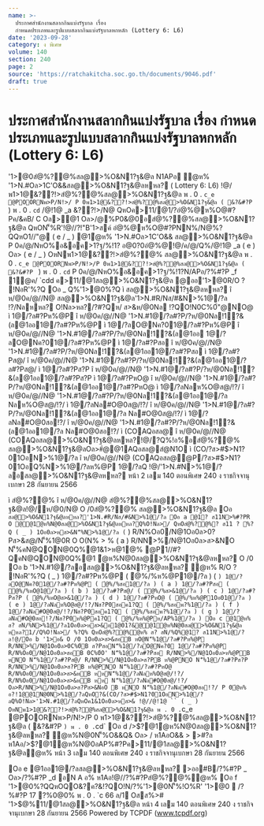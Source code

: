 ```yaml
---
name: >-
  ประกาศสำนักงานสลากกินแบ่งรัฐบาล เรื่อง
  กำหนดประเภทและรูปแบบสลากกินแบ่งรัฐบาลหกหลัก (Lottery 6: L6)
date: '2023-09-28'
category: ง พิเศษ
volume: 140
section: 240
page: 2
source: 'https://ratchakitcha.soc.go.th/documents/9046.pdf'
draft: true
---
```


# ประกาศสำนักงานสลากกินแบ่งรัฐบาล เรื่อง กำหนดประเภทและรูปแบบสลากกินแบ่งรัฐบาลหกหลัก (Lottery 6: L6)

'1>@0สํ@%?@%สล@>%O&N1?ฐ&@ล N1APอ ํ@ห% '1>N.#Oล>1C'O&&สล@>%O&N1?ฐ&@ลหหล? ( Lottery 6: L6) !@/พ1>1@&??!>สํ@%?@%สล@>%O&N1?ฐ&@ล พ . 0 . `c_e @POORNพ>P/N!>/ P 0พ1>1@&??!>สํ@%?@%สล@>%O&N1?ฐ&@ล ( &?&#?P ` ) พ . 0 . `cd` /@!1@ _a &??!>/N@ QหOค>11/@1/?อํ@%@ห%O@#?Pค/&คB/ C Oล>@1 Oล>/@%P0&@0อสํ@%?@%สล@>%O&N1?ฐ&@ล QหON'็%R'!@//?!"B'1>สค์ อํ@%@ห%O@#?PNN%/N@%?QQหO1//"@ ( e / _ ) @1ํ@ห% '1>N.#Oล>1C'O&& สล@>%O&N1?ฐ&@ล P 0ค/@/NหO%อ&อค>1?ฐ/%!1? อ@0?0อํ@%@!@/ค/@/Q%/@!1@ _a ( e ) Oล> ( e / _ ) OหNพ1>1@&??!>สํ@%?@% สล@>%O&N1?ฐ&@ล พ . 0 . `c_e @POORNพ>P/N!>/P 0พ1>1@&??!>สํ@%?@%สล@>%O&N1?ฐ&@ล ( &?&#?P ` ) พ . 0 . `cd` P 0ค/@/NหO%อ&อค>1?ฐ/%!1?N/APอ/?%#?P _f 1@ค/ `cdd ค>11/@1สล@>%O&N1?ฐ&@ล @ออ'1>@0R/O ? !NอR'%?Q Oอ _ Q%'1>@0%?Q ì สล@>%O&N1?ฐ&@ลหหล? î ห/@0ค/@//N@ สล@>%O&N1?ฐ&@ล'1>N.#R/Nส/#&N>%1@/?ล !?/Nลหหล? O!Nล>หล?/?#?Qห/ ส>&ห/@0Nล !?QO!N0C%0์"@NO@ ì 1@/?ล#?Pห%@P î ห/@0ค/@//N@ '1>N.#1@/?ล#?P/?ห/@0Nล!1?&(ล@1ออ1@/?ล#?Pห%@P ì 1@/?ลO@Nค?01@/?ล#?Pห%@P î ห/@0ค/@//N@ '1>N.#1@/?ล#?P/?ห/@0Nล!1?&(ล@1ออ 1@/?ลO@Nค?01@/?ล#?Pห%@P ì 1@/?ล#?Pสอ î ห/@0ค/@//N@ '1>N.#1@/?ล#?P/?ห/@0Nล!1?&(ล@1ออ1@/?ล#?Pสอ ì 1@/?ล#?Pส@/ î ห/@0ค/@//N@ '1>N.#1@/?ล#?P/?ห/@0Nล!1?&(ล@1ออ1@/?ล#?Pส@/ ì 1@/?ล#?Pส?P î ห/@0ค/@//N@ '1>N.#1@/?ล#?P/?ห/@0Nล!1?&(ล@1ออ1@/?ล#?Pส?P ì 1@/?ล#?PหO@ î ห/@0ค/@//N@ '1>N.#1@/?ล#?P/?ห/@0Nล!1?&(ล@1ออ1@/?ล#?PหO@ ì 1@/?ลNลห%O@ส@/!?/ î ห/@0ค/@//N@ '1>N.#1@/?ล#?P/?ห/@0Nล!1?&(ล@1ออ1@/?ล Nลห%O@ส@/!?/ ì 1@/?ลNล#O@0ส@/!?/ î ห/@0ค/@//N@ '1>N.#1@/?ล#?P/?ห/@0Nล!1?&(ล@1ออ1@/?ล Nล#O@0ส@/!?/ ì 1@/?ลNล#O@0สอ!?/ î ห/@0ค/@//N@ '1>N.#1@/?ล#?P/?ห/@0Nล!1?&(ล@1ออ1@/?ล Nล#O@0สอ!?/ ì (COAQอสล@ î ห/@0ค/@//N@ (COAQอสล@>%O&N1?ฐ&@ลหหล?!@/?Q%!อ%อสํ@%?@% สล@>%O&N1?ฐ&@ลOล>#ํ@@1AQอสล@สํ@N1O ì (CO/?ส>#$>N1?01OอN>%1@/?ล î ห/@0ค/@//N@ (COAQอสล@@P/?ส>#$>N1?01OอQ%N>%1@/?ลห%@P 1@/?ลQ !@/'1>N.#N>%1@/?ลอสล@>%O&N1?ฐ&@ลหหล? หน้า 2 เลม 140 ตอนพิเศษ 240 ง ราชกิจจานุเบกษา 28 กันยายน 2566

ì สํ@%?@% î ห/@0ค/@//N@ สํ@%?@%สล@>%O&N1?ฐ&@ล!@/ห/@0/N@ O /0สํ@%?@% สล@>%O&N1?ฐ&@ล Oอ ` สล@>%O&N1?ฐ&@ลหหล?'1>N.#R/Nส/#&N>%1@/?ล Oอ a @1? ส11N>%#?PR O @@1ํ@ห%N@0สล@>%O&N1?ฐ&@ลหหล?Q%O!Nล>/ QหOสํ@%?@%? ส11 ? %?Q ( _ ) 1Oอ0ล>หส>&N'็%N>%1@/?ล ( ` ) R/N%Oอ0/N@1Oอ0ล>0?Pส>&ส@/N'็%1@0R O O(N% > % ( a ) R/NN>%/N@1Oอ0ล>ส>&NO N'็%คN@QON@0Q%@1&1>ห@1@% @P1//#?QคN@QON@0Q%@1 ํ@ห%N@0สล@>%O&N1?ฐ&@ลหหล? O /0 Oอ b '1>N.#1@/?ลอสล@>%O&N1?ฐ&@ลหหล? ํ@ห% R/O ? !NอR'%?Q ( _ ) 1@/?ล#?Pห%@P ( ํ@%/%ห%@P1@/?ล ) ( ` ) 1@/?ลO@Nค?01@/?ล#?Pห%@P ( ํ@%/%สอ1@/?ล ) ( a ) 1@/?ล#?Pสอ ( ํ@%/%หO@1@/?ล ) ( b ) 1@/?ล#?Pส@/ ( ํ@%/%ส>&1@/?ล ) ( c ) 1@/?ล#?Pส?P ( ํ@%/%หO@ส>&1@/?ล ) ( d ) 1@/?ล#?PหO@ ( ํ@%/%ห%@P1Oอ01@/?ล ) ( e ) 1@/?ลNลห%O@ส@/!?/Nส?P0สอค1?Q ( ํ@%/%สอพ?%1@/?ล ) ( f ) 1@/?ลNล#O@0ส@/!?/Nส?P0สอค1?Q ( ํ@%/%สอพ?%1@/?ล ) ( g ) 1@/?ลNล#O@0สอ!?/Nส?P0ห%@Pค1?Q ( ํ@%/%ห%@Pห/AP%1@/?ล ) Oอ c @1ํ@ห% ส? สN/%N>%1@/?ล1Oอ0ล>หส>&อ1@01?&@@1ํ@ห%N@0สล@>%O&N1?ฐ&@ล หหล?1//Q%O!Nล>/ %?Q% QหOสํ@%?@%ํ@ห% ส? สN/%Q%@1? ส11N>%1@/?ล!@/Oอ b '1>อ& O /0 1Oอ0ล>ส>&สอB หO@N'็%1@/?ล#?Pห%@P R/NN>%/N@1Oอ0ล>0C%0์B ส?PสอN'็%1@/?ลO@Nค?0 1@/?ล#?Pห%@P R/N%Oอ0/N@1Oอ0ล>สอB 0C%0์O' N'็%1@/?ล#?Pสอ R/NN>%/N@1Oอ0ล>ห%@PB หNO N'็%1@/?ล#?Pส@/ R/NN>%/N@1Oอ0ล>ส?PB ห%@PNO N'็%1@/?ล#?Pส?P R/NN>%/N@1Oอ0ล>ส?PB ห%@PNO N'็%1@/?ล#?PหO@ R/N%Oอ0/N@1Oอ0ล>ส>&หB หหN'็%1@/?ลNลห%O@ส@/!?/ R/N%Oอ0/N@1Oอ0ล>ส>&หB หห N'็%1@/?ลNล#O@0ส@/!?/ Oล>R/NN>%/N@1Oอ0ล>ส?Pส>&NอO B หNO N'็%1@/?ลNล#O@0สอ!?/ P 0ํ@ห% อ?!1@@1N@0N>%1@/?ลQหO?&(CO/?ส>#$>N1?01OอN>%1@/?ลQ%O!Nล>'1>N.#1@/?ลQหOค1&1Oอ0ล>หส>& !@//@!1@ `` ( _ ) OหNพ1>1@&??!>สํ@%?@%สล@>%O&N1?ฐ&@ล พ . 0 . `c_e @POORNพ>P/N!>/P 0 พ1>1@&??!>สํ@%?@%สล@>%O&N1?ฐ&@ล ( &?&#?P ` ) พ . 0 . `cd` Oอ d />$?@1ํ@ห%N@0สล@>%O&N1?ฐ&@ลหหล? ํ@ห%N@0N'็%O&&Q& Oล> / ห1AอO&& > >#?ล ห1Aอ/>$?@1ํ@ห%N@0อAP%#?Pค>11/@1สล@>%O&N1?ฐ&@ลํ@ห% หน้า 3 เลม 140 ตอนพิเศษ 240 ง ราชกิจจานุเบกษา 28 กันยายน 2566

Oอ e @1ออ1@/?ลสล@>%O&N1?ฐ&@ลหหล? >ออ#B/?%#?P _ Oล>/?%#?P _d อN A อ% ห1Aอ!@//?%#?Pสํ@%?@%ํ@ห% Oอ f '1>@0%?QQหOQO&?ค?&!?QO!N/?%'1>@0N'็%!O%R' '1>@0  /?%#?P 17 ?%0@0% พ . 0 . `c 66 ล/1 Oสส%># '1>$@%11/@1สล@>%O&N1?ฐ&@ล หน้า 4 เลม 140 ตอนพิเศษ 240 ง ราชกิจจานุเบกษา 28 กันยายน 2566 Powered by TCPDF (www.tcpdf.org)
